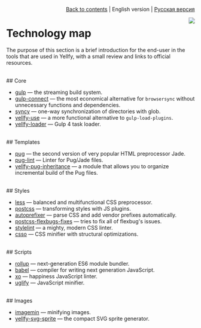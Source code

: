 <p align="right"><a href="README.md">Back to contents</a> | English version | <a href="../ru/technology.md">Русская версия</a></p>

<img src="https://cloud.githubusercontent.com/assets/7034281/17886128/18c192be-6929-11e6-99c9-993506149249.png" align="right"/>

# Technology map

The purpose of this section is a brief introduction for the end-user in the tools that are used in Yellfy, with a small review and links to official resources.




<br/>
## Core

  * [gulp](https://github.com/gulpjs/gulp/tree/4.0) — the streaming build system.
  * [gulp-connect](https://github.com/AveVlad/gulp-connect) — the most economical alternative for `browsersync` without unnecessary functions and dependencies.
  * [syncy](https://github.com/mrmlnc/syncy) — one-way synchronization of directories with glob.
  * [yellfy-use](https://github.com/mrmlnc/yellfy-use) — a more functional alternative to `gulp-load-plugins`.
  * [yellfy-loader](https://github.com/mrmlnc/yellfy-loader) — Gulp 4 task loader.




<br/>
## Templates

  * [pug](https://github.com/pugjs/pug) — the second version of very popular HTML preprocessor Jade.
  * [pug-lint](https://github.com/pugjs/pug-lint) — Linter for Pug/Jade files.
  * [yellfy-pug-inheritance](https://github.com/mrmlnc/yellfy-pug-inheritance) — a module that allows you to organize incremental build of the Pug files.




<br/>
## Styles

  * [less](https://github.com/less/less.js) — balanced and multifunctional CSS preprocessor.
  * [postcss](https://github.com/postcss/postcss) — transforming styles with JS plugins.
  * [autoprefixer](https://github.com/postcss/autoprefixer) — parse CSS and add vendor prefixes automatically.
  * [postcss-flexbugs-fixes](https://github.com/luisrudge/postcss-flexbugs-fixes) — tries to fix all of flexbug's issues.
  * [stylelint](https://github.com/stylelint/stylelint) — a mighty, modern CSS linter.
  * [csso](https://github.com/css/csso) — CSS minifier with structural optimizations.




<br/>
## Scripts

  * [rollup](https://github.com/rollup/rollup) — next-generation ES6 module bundler.
  * [babel](https://github.com/babel/babel) — compiler for writing next generation JavaScript.
  * [xo](https://github.com/sindresorhus/xo) — happiness JavaScript linter.
  * [uglify](https://github.com/mishoo/UglifyJS2/) — JavaScript minifier.




<br/>
## Images

  * [imagemin](https://github.com/imagemin/imagemin) — minifying images.
  * [yellfy-svg-sprite](https://github.com/mrmlnc/yellfy-svg-sprite) — the compact SVG sprite generator.

